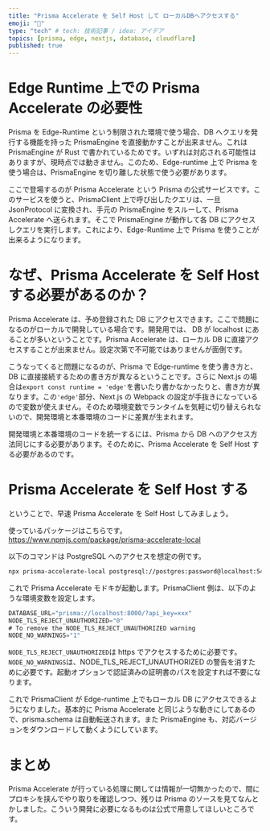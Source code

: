 ```yaml
---
title: "Prisma Accelerate を Self Host して ローカルDBへアクセスする"
emoji: "🐷"
type: "tech" # tech: 技術記事 / idea: アイデア
topics: [prisma, edge, nextjs, database, cloudflare]
published: true
---
```


# Edge Runtime 上での Prisma Accelerate の必要性

Prisma を Edge-Runtime という制限された環境で使う場合、DB へクエリを発行する機能を持った PrismaEngine を直接動かすことが出来ません。これは PrismaEngine が Rust で書かれているためです。いずれは対応される可能性はありますが、現時点では動きません。このため、Edge-runtime 上で Prisma を使う場合は、PrismaEngine を切り離した状態で使う必要があります。

ここで登場するのが Prisma Accelerate という Prisma の公式サービスです。このサービスを使うと、PrismaClient 上で呼び出したクエリは、一旦 JsonProtocol に変換され、手元の PrismaEngine をスルーして、Prisma Accelerate へ送られます。そこで PrismaEngine が動作して各 DB にアクセスしクエリを実行します。これにより、Edge-Runtime 上で Prisma を使うことが出来るようになります。

# なぜ、Prisma Accelerate を Self Host する必要があるのか？

Prisma Accelerate は、予め登録された DB にアクセスできます。ここで問題になるのがローカルで開発している場合です。開発用では、 DB が localhost にあることが多いということです。Prisma Accelerate は、ローカル DB に直接アクセスすることが出来ません。設定次第で不可能ではありませんが面倒です。

こうなってくると問題になるのが、Prisma で Edge-runtime を使う書き方と、DB に直接接続するための書き方が異なるということです。さらに Next.js の場合は`export const runtime = 'edge'`を書いたり書かなかったりと、書き方が異なります。この`'edge'`部分、Next.js の Webpack の設定が手抜きになっているので変数が使えません。そのため環境変数でランタイムを気軽に切り替えられないので、開発環境と本番環境のコードに差異が生まれます。

開発環境と本番環境のコードを統一するには、Prisma から DB へのアクセス方法同じにする必要があります。そのために、Prisma Accelerate を Self Host する必要があるのです。

# Prisma Accelerate を Self Host する

ということで、早速 Prisma Accelerate を Self Host してみましょう。

使っているパッケージはこちらです。
https://www.npmjs.com/package/prisma-accelerate-local

以下のコマンドは PostgreSQL へのアクセスを想定の例です。

```sh
npx prisma-accelerate-local postgresql://postgres:password@localhost:5432/postgres -p 8000
```

これで Prisma Accelerate モドキが起動します。PrismaClient 側は、以下のような環境変数を設定します。

```js
DATABASE_URL="prisma://localhost:8000/?api_key=xxx"
NODE_TLS_REJECT_UNAUTHORIZED="0"
# To remove the NODE_TLS_REJECT_UNAUTHORIZED warning
NODE_NO_WARNINGS="1"
```

`NODE_TLS_REJECT_UNAUTHORIZED`は https でアクセスするために必要です。`NODE_NO_WARNINGS`は、NODE_TLS_REJECT_UNAUTHORIZED の警告を消すために必要です。起動オプションで認証済みの証明書のパスを設定すれば不要になります。

これで PrismaClient が Edge-runtime 上でもローカル DB にアクセスできるようになりました。基本的に Prisma Accelerate と同じような動きにしてあるので、prisma.schema は自動転送されます。また PrismaEngine も、対応バージョンをダウンロードして動くようにしています。

# まとめ

Prisma Accelerate が行っている処理に関しては情報が一切無かったので、間にプロキシを挟んでやり取りを確認しつつ、残りは Prisma のソースを見てなんとかしました。こういう開発に必要になるものは公式で用意してほしいところです。
